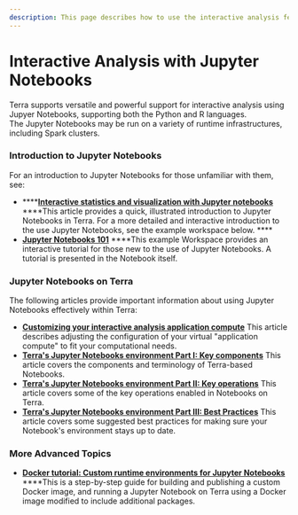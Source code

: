 ```yaml
---
description: This page describes how to use the interactive analysis features of Terra.
---
```


# Interactive Analysis with Jupyter Notebooks

Terra supports versatile and powerful support for interactive analysis using Jupyer Notebooks, supporting both the Python and R languages.  
The Jupyter Notebooks may be run on a variety of runtime infrastructures, including Spark clusters.  


### Introduction to Jupyter Notebooks

For an introduction to Jupyter Notebooks for those unfamiliar with them, see:

*  ****[**Interactive statistics and visualization with Jupyter notebooks**](https://support.terra.bio/hc/en-us/articles/360024898671-Interactive-statistics-and-visualization-with-Jupyter-notebooks) ****This article provides a quick, illustrated introduction to Jupyter Notebooks in Terra. For a more detailed and interactive introduction to the use Jupyter Notebooks, see the example workspace below. ****
* [**Jupyter Notebooks 101**](https://terra.biodatacatalyst.nhlbi.nih.gov/#workspaces/help-gatk/Jupyter%20Notebooks%20101) ****This example Workspace provides an interactive tutorial for those new to the use of Jupyter Notebooks. A tutorial is presented in the Notebook itself.

### Jupyter Notebooks on Terra

The following articles provide important information about using Jupyter Notebooks effectively within Terra:

* [**Customizing your interactive analysis application compute**](https://support.terra.bio/hc/en-us/articles/360038125912) This article describes adjusting the configuration of your virtual "application compute" to fit your computational needs.
* [**Terra's Jupyter Notebooks environment Part I: Key components**](https://support.terra.bio/hc/en-us/search/click?data=BAh7CjoHaWRsKwjvrUvTUwA6CXR5cGVJIgxhcnRpY2xlBjoGRVQ6CHVybEkieWh0dHBzOi8vc3VwcG9ydC50ZXJyYS5iaW8vaGMvZW4tdXMvYXJ0aWNsZXMvMzYwMDI3MjM3ODcxLVRlcnJhLXMtSnVweXRlci1Ob3RlYm9va3MtZW52aXJvbm1lbnQtUGFydC1JLUtleS1jb21wb25lbnRzBjsHVDoOc2VhcmNoX2lkSSIpZTIwOTVkYjgtZmMyMS00MDUxLThmNzgtOTFkMzc2NTI5YTE3BjsHRjoJcmFua2kG--98cfe11c702494ccba7cc99587bcc9ef7aaa78fd) This article covers the components and terminology of Terra-based Notebooks.
* [**Terra's Jupyter Notebooks environment Part II: Key operations**](https://support.terra.bio/hc/en-us/search/click?data=BAh7CjoHaWRsKwikUUnTUwA6CXR5cGVJIgxhcnRpY2xlBjoGRVQ6CHVybEkiemh0dHBzOi8vc3VwcG9ydC50ZXJyYS5iaW8vaGMvZW4tdXMvYXJ0aWNsZXMvMzYwMDI3MDgzMTcyLVRlcnJhLXMtSnVweXRlci1Ob3RlYm9va3MtZW52aXJvbm1lbnQtUGFydC1JSS1LZXktb3BlcmF0aW9ucwY7B1Q6DnNlYXJjaF9pZEkiKWUyMDk1ZGI4LWZjMjEtNDA1MS04Zjc4LTkxZDM3NjUyOWExNwY7B0Y6CXJhbmtpCA%3D%3D--c1a47e6a22bf406bac81ce62e105885c7de890a8) This article covers some of the key operations enabled in Notebooks on Terra.
* [**Terra's Jupyter Notebooks environment Part III: Best Practices**](https://support.terra.bio/hc/en-us/search/click?data=BAh7CjoHaWRsKwjsmLnTUwA6CXR5cGVJIgxhcnRpY2xlBjoGRVQ6CHVybEkie2h0dHBzOi8vc3VwcG9ydC50ZXJyYS5iaW8vaGMvZW4tdXMvYXJ0aWNsZXMvMzYwMDM0NDQxNDUyLVRlcnJhLXMtSnVweXRlci1Ob3RlYm9va3MtZW52aXJvbm1lbnQtUGFydC1JSUktQmVzdC1QcmFjdGljZXMGOwdUOg5zZWFyY2hfaWRJIillMjA5NWRiOC1mYzIxLTQwNTEtOGY3OC05MWQzNzY1MjlhMTcGOwdGOglyYW5raQc%3D--088265ad4fc781767ae7b45c3f9cff2d699b6cc9) This article covers some suggested best practices for making sure your Notebook's environment stays up to date.

### More Advanced Topics

* [**Docker tutorial: Custom runtime environments for Jupyter Notebooks**](https://support.terra.bio/hc/en-us/articles/360037143432) ****This is a step-by-step guide for building and publishing a custom Docker image, and running a Jupyter Notebook on Terra using a Docker image modified to include additional packages.





